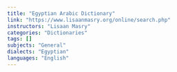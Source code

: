 ```yaml
---
title: "Egyptian Arabic Dictionary"
link: "https://www.lisaanmasry.org/online/search.php"
instructors: "Lisaan Masry"
categories: "Dictionaries"
tags: []
subjects: "General"
dialects: "Egyptian"
languages: "English"
---
```

